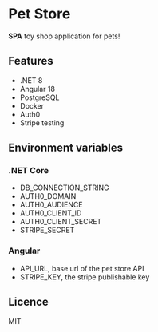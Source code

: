 # Pet Store

**SPA** toy shop application for pets!

## Features

- .NET 8
- Angular 18
- PostgreSQL
- Docker
- Auth0
- Stripe testing

## Environment variables

### .NET Core

- DB_CONNECTION_STRING
- AUTH0_DOMAIN
- AUTH0_AUDIENCE
- AUTH0_CLIENT_ID
- AUTH0_CLIENT_SECRET
- STRIPE_SECRET

### Angular

- API_URL, base url of the pet store API
- STRIPE_KEY, the stripe publishable key

## Licence

MIT
